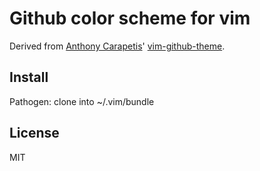 Github color scheme for vim
===========================

Derived from [Anthony Carapetis]' [vim-github-theme].

[Anthony Carapetis]: https://github.com/acarapetis
[vim-github-theme]: http://www.vim.org/scripts/script.php?script_id=2855

Install
-------

Pathogen:  clone into ~/.vim/bundle

License
-------

MIT
